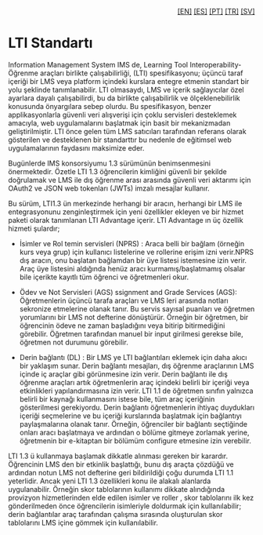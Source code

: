 <p align="right">
  <a href="README.md">[EN]</a>
  <a href="README_es.md">[ES]</a>
  <a href="README_pt.md">[PT]</a>
  <a href="README_tr.md">[TR]</a>
  <a href="README_sv.md">[SV]</a>
</p>

# LTI Standartı

Information Management System IMS de, Learning Tool Interoperability-Öğrenme araçları birlikte çalışabilirliği, (LTI) spesifikasyonu; üçüncü taraf içeriği bir LMS veya platform içindeki kurslara entegre etmenin standart bir yolu şeklinde tanımlanabilir. LTI olmasaydı, LMS ve   içerik sağlayıcılar özel ayarlara dayalı çalışabilirdi, bu da birlikte çalışabilirlik ve ölçeklenebilirlik konusunda önyargılara sebep olurdu. Bu spesifikasyon, benzer applikasyonlarla güvenli veri alışverişi için çoklu servisleri desteklemek amacıyla, web uygulamalarını başlatmak için basit bir mekanizmadan geliştirilmiştir. 
LTI önce gelen tüm  LMS  satıcıları tarafından referans olarak gösterilen ve desteklenen bir standarttır bu nedenle de eğitimsel web uygulamalarının faydasını maksimize eder. 

Bugünlerde IMS konsorsiyumu 1.3 sürümünün benimsenmesini önermektedir. Özetle LTI 1.3 öğrencilerin kimliğini güvenli bir şekilde doğrulamak ve LMS ile dış öğrenme arası arasında güvenli veri aktarımı için OAuth2 ve JSON web tokenları (JWTs) imzalı mesajlar kullanır. 

Bu sürüm, LTI1.3 ün merkezinde herhangi bir aracın, herhangi bir LMS ile entegrasyonunu zenginleştirmek için yeni özellikler ekleyen ve bir hizmet paketi olarak tanımlanan LTI Advantage içerir. LTI Advantage ın üç özellik hizmeti şulardır; 

- İsimler ve Rol temin servisleri (NPRS) : Araca belli bir bağlam (örneğin kurs veya grup) için kullanıcı listelerine ve rollerine erişim izni verir.NPRS dış aracın, onu başlatan bağlamdan bir üye listesi istemesine izin verir. Araç üye listesini aldığında henüz aracı kurmamış/başlatmamış olsalar bile içerikte kayıtlı tüm öğrenci ve öğretmenleri okur.

 - Ödev ve Not Servisleri (AGS) ssignment and Grade Services (AGS): Öğretmenlerin üçüncü tarafa araçları ve LMS leri arasında notları sekronize etmelerine olanak tanır. Bu servis sayısal puanları ve öğretmen yorumlarını bir LMS not defterine dönüştürür. Örneğin bir öğretmen, bir öğrencinin ödeve ne zaman başladığını veya bitirip bitirmediğini görebilir. Öğretmen tarafından manuel bir input girilmesi gerekse bile, öğretmen not durumunu görebilir. 


 - Derin bağlantı (DL) : Bir LMS ye LTI bağlantıları eklemek için daha akıcı bir yaklaşım sunar. Derin bağlantı mesajları, dış öğrenme araçlarının LMS içinde iç araçlar gibi görünmesine izin verir. Derin bağlantı ile dış öğrenme araçları artık öğretmenlerin araç içindeki belirli bir içeriği veya etkinlikleri yapılandırmasına izin verir. LTI 1.1 de öğretmen sınıfın yalnızca belirli bir kaynağı kullanmasını istese bile, tüm araç içeriğinin gösterilmesi gerekiyordu. Derin bağlantı öğretmenlerin ihtiyaç duydukları içeriği seçmelerine ve bu içeriği kurslarında başlatmak için bağlantıyı paylaşmalarına olanak tanır. Örneğin, öğrenciler bir bağlantı seçtiğinde onları aracı başlatmaya ve ardından o bölüme gitmeye zorlamak yerine, öğretmenin bir e-kitaptan bir bölümüm configure etmesine izin verebilir. 

    
LTI 1.3 ü kullanmaya başlamak dikkatle alınması gereken bir karardır. Öğrencinin LMS den bir etkinlik başlattığı, bunu dış araçta çözdüğü ve ardından notun LMS not defterine geri bildirildiği çoğu durumda LTI 1.1 yeterlidir. Ancak yeni LTI 1.3 özellikleri konu ile alakalı alanlarda uygulanabilir. Örneğin skor tablolarının kullanımı dikkate alındığında provizyon hizmetlerinden elde edilen isimler ve roller , skor tablolarını ilk kez gönderilmeden önce öğrencilerin isimleriyle doldurmak için kullanılabilir; derin bağlantılar araç tarafından çalışma sırasında oluşturulan skor tablolarını LMS içine gömmek için kullanılabilir.  
